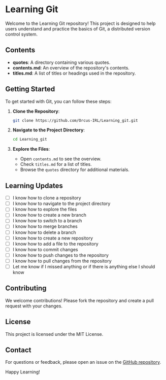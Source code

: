# Learning Git

Welcome to the Learning Git repository! This project is designed to help users understand and practice the basics of Git, a distributed version control system.

## Contents

- **quotes**: A directory containing various quotes.
- **contents.md**: An overview of the repository's contents.
- **titles.md**: A list of titles or headings used in the repository.

## Getting Started

To get started with Git, you can follow these steps:

1. **Clone the Repository**:
    ```sh
    git clone https://github.com/Orcus-IRL/Learning_git.git
    ```

2. **Navigate to the Project Directory**:
    ```sh
    cd Learning_git
    ```

3. **Explore the Files**:
    - Open `contents.md` to see the overview.
    - Check `titles.md` for a list of titles.
    - Browse the `quotes` directory for additional materials.
## Learning Updates

- [ ] I know how to clone a repository
- [ ] I know how to navigate to the project directory
- [ ] I know how to explore the files
- [ ] I know how to create a new branch
- [ ] I know how to switch to a branch
- [ ] I know how to merge branches
- [ ] I know how to delete a branch
- [ ] I know how to create a new repository
- [ ] I know how to add a file to the repository
- [ ] I know how to commit changes
- [ ] I know how to push changes to the repository
- [ ] I know how to pull changes from the repository
- [ ] Let me know if I missed anything or if there is anything else I should know

## Contributing

We welcome contributions! Please fork the repository and create a pull request with your changes.

## License

This project is licensed under the MIT License.

## Contact

For questions or feedback, please open an issue on the [GitHub repository](https://github.com/Orcus-IRL/Learning_git).

Happy Learning!
